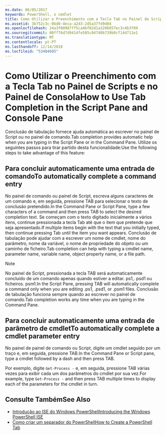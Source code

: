 ```yaml
---
ms.date: 06/05/2017
keywords: PowerShell, o cmdlet
title: Como Utilizar o Preenchimento com a Tecla Tab no Painel de Scripts e no Painel de Consola
ms.assetid: 3b752c3c-0bd0-4eca-a2d3-2d5a37fd9d84
ms.openlocfilehash: 24a3f00987ff5ca4bf82d1a3206857ec3c4b3f09
ms.sourcegitcommit: 00ff76d7d9414fe585c04740b739b9cf14d711e1
ms.translationtype: MT
ms.contentlocale: pt-PT
ms.lasthandoff: 12/14/2018
ms.locfileid: "53404695"
---
```

# <a name="how-to-use-tab-completion-in-the-script-pane-and-console-pane"></a><span data-ttu-id="cb2f5-103">Como Utilizar o Preenchimento com a Tecla Tab no Painel de Scripts e no Painel de Consola</span><span class="sxs-lookup"><span data-stu-id="cb2f5-103">How to Use Tab Completion in the Script Pane and Console Pane</span></span>

<span data-ttu-id="cb2f5-104">Conclusão de tabulação fornece ajuda automática ao escrever no painel de Script ou no painel de comando.</span><span class="sxs-lookup"><span data-stu-id="cb2f5-104">Tab completion provides automatic help when you are typing in the Script Pane or in the Command Pane.</span></span> <span data-ttu-id="cb2f5-105">Utilize os seguintes passos para tirar partido desta funcionalidade:</span><span class="sxs-lookup"><span data-stu-id="cb2f5-105">Use the following steps to take advantage of this feature:</span></span>

## <a name="to-automatically-complete-a-command-entry"></a><span data-ttu-id="cb2f5-106">Para concluir automaticamente uma entrada de comando</span><span class="sxs-lookup"><span data-stu-id="cb2f5-106">To automatically complete a command entry</span></span>

<span data-ttu-id="cb2f5-107">No painel de comando ou painel de Script, escreva alguns caracteres de um comando e, em seguida, pressione TAB para selecionar o texto de conclusão pretendido.</span><span class="sxs-lookup"><span data-stu-id="cb2f5-107">In the Command Pane or Script Pane, type a few characters of a command and then press TAB to select the desired completion text.</span></span> <span data-ttu-id="cb2f5-108">Se começam com o texto digitado inicialmente a vários itens, continue pressionada a tecla Tab até que o item que pretende que seja apresentado.</span><span class="sxs-lookup"><span data-stu-id="cb2f5-108">If multiple items begin with the text that you initially typed, then continue pressing Tab until the item you want appears.</span></span> <span data-ttu-id="cb2f5-109">Conclusão de tabulação pode ajudar com a escrever um nome de cmdlet, nome do parâmetro, nome da variável, o nome de propriedade do objeto ou um caminho de ficheiro.</span><span class="sxs-lookup"><span data-stu-id="cb2f5-109">Tab completion can help with typing a cmdlet name, parameter name, variable name, object property name, or a file path.</span></span>

> [!NOTE]
> <span data-ttu-id="cb2f5-110">No painel de Script, pressionada a tecla TAB será automaticamente concluído de um comando apenas quando estiver a editar. ps1,. psd1 ou ficheiros. psm1.</span><span class="sxs-lookup"><span data-stu-id="cb2f5-110">In the Script Pane, pressing TAB will automatically complete a command only when you are editing .ps1, .psd1, or .psm1 files.</span></span> <span data-ttu-id="cb2f5-111">Conclusão de tabulação funciona sempre quando ao escrever no painel de comando.</span><span class="sxs-lookup"><span data-stu-id="cb2f5-111">Tab completion works any time when you are typing in the Command Pane.</span></span>

## <a name="to-automatically-complete-a-cmdlet-parameter-entry"></a><span data-ttu-id="cb2f5-112">Para concluir automaticamente uma entrada de parâmetro de cmdlet</span><span class="sxs-lookup"><span data-stu-id="cb2f5-112">To automatically complete a cmdlet parameter entry</span></span>

<span data-ttu-id="cb2f5-113">No painel de painel de comando ou Script, digite um cmdlet seguido por um traço e, em seguida, pressione TAB.</span><span class="sxs-lookup"><span data-stu-id="cb2f5-113">In the Command Pane or Script pane, type a cmdlet followed by a dash and then press TAB.</span></span>

<span data-ttu-id="cb2f5-114">Por exemplo, digite `Get-Process -` e, em seguida, pressione TAB várias vezes para exibir cada um dos parâmetros do cmdlet por sua vez.</span><span class="sxs-lookup"><span data-stu-id="cb2f5-114">For example, type `Get-Process -` and then press TAB multiple times to display each of the parameters for the cmdlet in turn.</span></span>

## <a name="see-also"></a><span data-ttu-id="cb2f5-115">Consulte Também</span><span class="sxs-lookup"><span data-stu-id="cb2f5-115">See Also</span></span>

- [<span data-ttu-id="cb2f5-116">Introdução ao ISE do Windows PowerShell</span><span class="sxs-lookup"><span data-stu-id="cb2f5-116">Introducing the Windows PowerShell ISE</span></span>](Introducing-the-Windows-PowerShell-ISE.md)
- [<span data-ttu-id="cb2f5-117">Como criar um separador do PowerShell</span><span class="sxs-lookup"><span data-stu-id="cb2f5-117">How to Create a PowerShell Tab</span></span>](How-to-Create-a-PowerShell-Tab-in-Windows-PowerShell-ISE.md)

